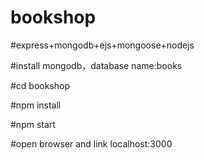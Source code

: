 # bookshop  

#express+mongodb+ejs+mongoose+nodejs  

#install mongodb，database name:books  

#cd bookshop

#npm install  

#npm start  

#open browser and link localhost:3000
